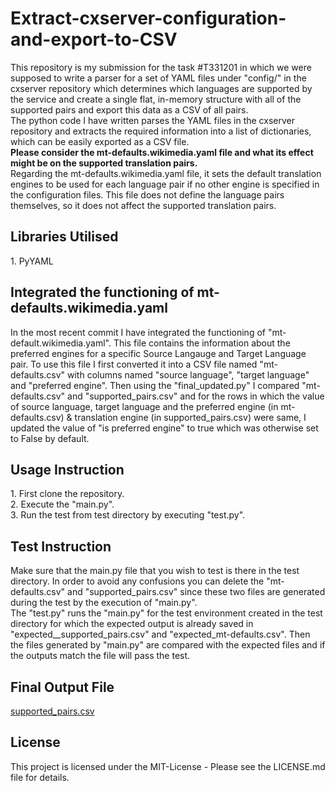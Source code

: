 # Extract-cxserver-configuration-and-export-to-CSV
This repository is my submission for the task #T331201 in which we were supposed to write a parser for a set of YAML files under  "config/" in the cxserver repository which determines which languages are supported by the service and create a single flat, in-memory structure with all of the supported pairs and export this data as a CSV of all pairs.
 <br>
 The python code I have written parses the YAML files in the cxserver repository and extracts the required information into a list of dictionaries, which can be easily exported as a CSV file.
 <br>
 **Please consider the mt-defaults.wikimedia.yaml file and what its effect might be on the supported translation pairs.**
 <br>
 Regarding the mt-defaults.wikimedia.yaml file, it sets the default translation engines to be used for each language pair if no other engine is specified in the configuration files. This file does not define the language pairs themselves, so it does not affect the supported translation pairs.
<h2>Libraries Utilised</h2>
1. PyYAML<br>
<h2>Integrated the functioning of mt-defaults.wikimedia.yaml</h2>
In the most recent commit I have integrated the functioning of "mt-default.wikimedia.yaml". This file contains the information about the preferred engines for a specific Source Langauge and Target Language pair. To use this file I first converted it into a CSV file named "mt-defaults.csv" with columns named "source language", "target language" and "preferred engine". Then using the "final_updated.py" I compared "mt-defaults.csv" and "supported_pairs.csv" and for the rows in which the value of source language, target language and the preferred engine (in mt-defaults.csv) & translation engine (in supported_pairs.csv) were same, I updated the value of "is preferred engine" to true which was otherwise set to False by default.
<h2>Usage Instruction</h2>
1. First clone the repository.<br>
2. Execute the "main.py".<br>
3. Run the test from test directory by executing "test.py".<br>
<h2>Test Instruction</h2>
Make sure that the main.py file that you wish to test is there in the test directory. In order to avoid any confusions you can delete the "mt-defaults.csv" and "supported_pairs.csv" since these two files are generated during the test by the execution of "main.py".<br>
The "test.py" runs the "main.py" for the test environment created in the test directory for which the expected output is already saved in "expected__supported_pairs.csv" and "expected_mt-defaults.csv". Then the files generated by "main.py" are compared with the expected files and if the outputs match the file will pass the test.
<h2>Final Output File</h2>
<a href = "https://github.com/Abhishek02bhardwaj/Extract-cxserver-configuration-and-export-to-CSV/blob/main/supported_pairs.csv">supported_pairs.csv</a>
<h2>License</h2>
This project is licensed under the MIT-License - Please see the LICENSE.md file for details.
